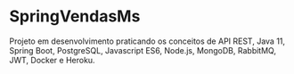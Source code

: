 # SpringVendasMs
Projeto em desenvolvimento praticando os conceitos de API REST, Java 11, Spring Boot, PostgreSQL, Javascript ES6, Node.js, MongoDB, RabbitMQ, JWT, Docker e Heroku.
